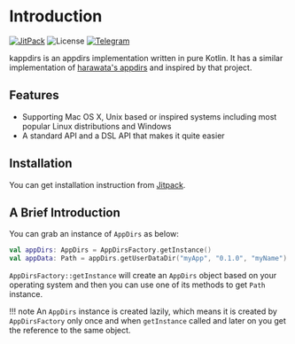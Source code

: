 # Introduction

[![JitPack](https://img.shields.io/jitpack/v/erayerdin/kappdirs.svg?label=version&logo=kotlin&logoColor=ffffff&style=flat-square)][jitpack_url]
![License](https://img.shields.io/badge/license-Apache%20License%203.0-cccccc.svg?style=flat-square)
[![Telegram](https://img.shields.io/badge/telegram-%40erayerdin-%2332afed.svg?style=flat-square&logo=telegram&logoColor=white)](https://t.me/erayerdin)

[jitpack_url]: https://jitpack.io/#erayerdin/kappdirs
[haratawa_appdirs]: https://github.com/harawata/appdirs

kappdirs is an appdirs implementation written in pure Kotlin. It has a similar
implementation of [harawata's appdirs][haratawa_appdirs]
and inspired by that project.

## Features

 - Supporting Mac OS X, Unix based or inspired systems including most popular
 Linux distributions and Windows
 - A standard API and a DSL API that makes it quite easier

## Installation

You can get installation instruction from [Jitpack][jitpack_url].

## A Brief Introduction

You can grab an instance of `AppDirs` as below:

```kotlin
val appDirs: AppDirs = AppDirsFactory.getInstance()
val appData: Path = appDirs.getUserDataDir("myApp", "0.1.0", "myName")
```

`AppDirsFactory::getInstance` will create an `AppDirs` object based on your
operating system and then you can use one of its methods to get `Path`
instance.

!!! note
    An `AppDirs` instance is created lazily, which means it is created by
    `AppDirsFactory` only once and when `getInstance` called and later on
    you get the reference to the same object.